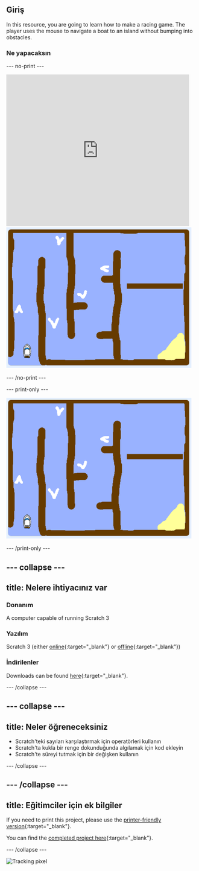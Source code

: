 ## Giriş

In this resource, you are going to learn how to make a racing game. The player uses the mouse to navigate a boat to an island without bumping into obstacles.

### Ne yapacaksın

\--- no-print \---

<div class="scratch-preview">
  <iframe allowtransparency="true" width="485" height="402" src="https://scratch.mit.edu/projects/embed/276662533/?autostart=false" frameborder="0" scrolling="no"></iframe>
  <img src="images/boat_race_demo.png">
</div>

\--- /no-print \---

\--- print-only \---

![boat race demo](images/boat_race_demo.png)

\--- /print-only \---

## \--- collapse \---

## title: Nelere ihtiyacınız var

### Donanım

A computer capable of running Scratch 3

### Yazılım

Scratch 3 (either [online](https://rpf.io/scratchon){:target="_blank"} or [offline](https://rpf.io/scratchoff){:target="_blank"})

### İndirilenler

Downloads can be found [here](http://rpf.io/p/en/boat-race-go){:target="_blank"}.

\--- /collapse \---

## \--- collapse \---

## title: Neler öğreneceksiniz

- Scratch'teki sayıları karşılaştırmak için operatörleri kullanın
- Scratch'ta kukla bir renge dokunduğunda algılamak için kod ekleyin
- Scratch'te süreyi tutmak için bir değişken kullanın

\--- /collapse \---

## \--- /collapse \---

## title: Eğitimciler için ek bilgiler

If you need to print this project, please use the [printer-friendly version](https://projects.raspberrypi.org/en/projects/boat-race/print){:target="_blank"}.

You can find the [completed project here](http://rpf.io/p/en/boat-race-get){:target="_blank"}.

\--- /collapse \---

![Tracking pixel](https://code.org/api/hour/begin_codeclub_boatrace.png)